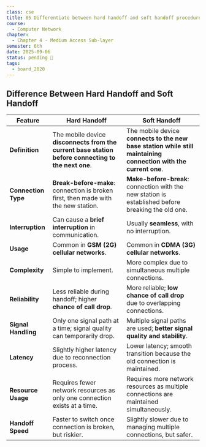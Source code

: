```yaml
---
class: cse
title: 05 Differentiate between hard handoff and soft handoff procedure.
course:
  - Computer Network
chapter:
  - Chapter 4 - Medium Access Sub-layer
semester: 6th
date: 2025-09-06
status: pending 🛑
tags:
  - board_2020
---
```


## Difference Between Hard Handoff and Soft Handoff

|Feature|Hard Handoff|Soft Handoff|
|---|---|---|
|**Definition**|The mobile device **disconnects from the current base station before connecting to the next one**.|The mobile device **connects to the new base station while still maintaining connection with the current one**.|
|**Connection Type**|**Break-before-make**: connection is broken first, then made with the new station.|**Make-before-break**: connection with the new station is established before breaking the old one.|
|**Interruption**|Can cause a **brief interruption** in communication.|Usually **seamless**, with no interruption.|
|**Usage**|Common in **GSM (2G) cellular networks**.|Common in **CDMA (3G) cellular networks**.|
|**Complexity**|Simple to implement.|More complex due to simultaneous multiple connections.|
|**Reliability**|Less reliable during handoff; higher **chance of call drop**.|More reliable; **low chance of call drop** due to overlapping connections.|
|**Signal Handling**|Only one signal path at a time; signal quality can temporarily drop.|Multiple signal paths are used; **better signal quality and stability**.|
|**Latency**|Slightly higher latency due to reconnection process.|Lower latency; smooth transition because the old connection is maintained.|
|**Resource Usage**|Requires fewer network resources as only one connection exists at a time.|Requires more network resources as multiple connections are maintained simultaneously.|
|**Handoff Speed**|Faster to switch once connection is broken, but riskier.|Slightly slower due to managing multiple connections, but safer.|